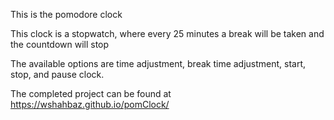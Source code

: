 This is the pomodore clock

This clock is a stopwatch, where every 25 minutes a break will be taken and the countdown will stop

The available options are time adjustment, break time adjustment, start, stop, and pause clock.

The completed project can be found at https://wshahbaz.github.io/pomClock/
